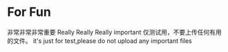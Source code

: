 ﻿For Fun
====

非常非常非常重要
Really Really Really important
仅测试用，不要上传任何有用的文件。
it's just for test,please do not upload any important files

